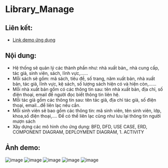 # Library_Manage


## Liên kết:
- [Link demo ứng dụng](https://www.youtube.com/watch?v=3CrQXZKHcOY)

## Nội dung:
- Hệ thống sẽ quản lý các thành phần như: nhà xuất bản,, nhà cung cấp, tác giả, sinh viên, sách, lĩnh vực,……
- Mỗi sách sẽ gồm: mã sách, tiêu đề, số trang, năm xuất bản, nhà xuất bản, tác giả, lĩnh vực, kệ sách, số lượng sách hiện có và hiện còn,……
- Mỗi nhà xuất bản gồm có các thông tin sau: tên nhà xuất bản, địa chỉ, số điện thoại, email để người đọc biết thông tin liên hệ.
- Mỗi tác giả gồm các thông tin sau: tên tác giả, địa chỉ tác giả, số điện thoại, email…để liên lạc nếu cần.
- Mỗi sinh viên sẽ bao gồm các thông tin: mã sinh viên, tên sinh viên, lớp, khoa,số điện thoại,…. Để có thể liên lạc cũng như lưu lại thông tin người mượn sách 
- Xây dựng các mô hình cho ứng dụng: BFD, DFD, USE CASE, ERD, COMPONENT DIAGRAM, DEPLOYMENT DIAGRAM, 1.	ACTIVITY

## Ảnh demo:

![image](https://user-images.githubusercontent.com/42131590/195008603-783d4332-8d10-4267-80e9-68c166ed64a8.png)
![image](https://user-images.githubusercontent.com/42131590/195008649-dd18f980-b578-4bda-8fbb-885cec239523.png)
![image](https://user-images.githubusercontent.com/42131590/195008716-51d9e41f-126c-40ac-b86b-c045702ccd3a.png)
![image](https://user-images.githubusercontent.com/42131590/195008736-e9e70c60-9c62-42ad-99a3-d51581133f28.png)
![image](https://user-images.githubusercontent.com/42131590/195008744-4249376b-73af-4e2e-9472-3911051ee302.png)
